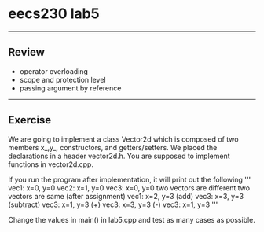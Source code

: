 # eecs230 lab5

---------
Review
---------
- operator overloading
- scope and protection level
- passing argument by reference

---------
Exercise
---------
We are going to implement a class Vector2d which is composed of two members x_,y_, constructors, and getters/setters. We placed the declarations in a header vector2d.h. You are supposed to implement functions in vector2d.cpp.

If you run the program after implementation, it will print out the following
'''
vec1: x=0, y=0
vec2: x=1, y=0
vec3: x=0, y=0
two vectors are different
two vectors are same
(after assignment) vec1: x=2, y=3
(add)      vec3: x=3, y=3
(subtract) vec3: x=1, y=3
(+) vec3: x=3, y=3
(-) vec3: x=1, y=3
'''

Change the values in main() in lab5.cpp and test as many cases as possible.
